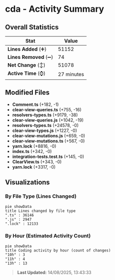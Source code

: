 # cda - Activity Summary 

## Overall Statistics

| Stat                   | Value                                                             |
| ---------------------- | ----------------------------------------------------------------- |
| **Lines Added** (➕)   | 51152                                          |
| **Lines Removed** (➖) | 74                                        |
| **Net Change** (↕)    | 51078                |
| **Active Time** (⌚)   | 27 minutes |


## Modified Files
- **Comment.ts** (+182, -1)
- **clear-view-queries.ts** (+755, -16)
- **resolvers-types.ts** (+9179, -38)
- **clear-view-queries.js** (+1042, -19)
- **resolvers-types.ts** (+24578, -0)
- **clear-view-types.js** (+1227, -0)
- **clear-view-mutations.js** (+659, -0)
- **clear-view-mutations.ts** (+567, -0)
- **yarn.lock** (+8816, -0)
- **index.ts** (+342, -0)
- **integration-tests.test.ts** (+145, -0)
- **ClearView.ts** (+343, -0)
- **yarn.lock** (+3317, -0)

## Visualizations

### By File Type (Lines Changed)

```mermaid
pie showData
title Lines changed by file type
".ts" : 36146
".js" : 2947
".lock" : 12133
```

### By Hour (Estimated Activity Count)

```mermaid
pie showData
title Coding activity by hour (count of changes)
"10h" : 3
"11h" : 4
"13h" : 13
```


> **Last Updated:** 14/08/2025, 13:43:33